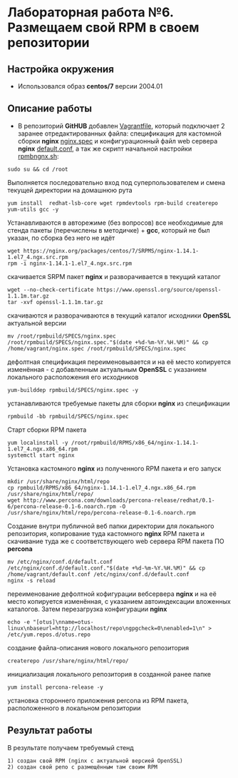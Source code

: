 # Лабораторная работа №6.  Размещаем свой RPM в своем репозитории
 
## Настройка окружения

* Использовался образ **centos/7** версии 2004.01

## Описание работы

* В репозиторий **GitHUB** добавлен [Vagrantfile](https://github.com/OlegLitvintsev/OTUS_Labs/blob/master/Lab_6/Vagrantfile),  который подключает 2 заранее отредактированных файла: спецификация для кастомной сборки **nginx** [nginx.spec](https://github.com/OlegLitvintsev/OTUS_Labs/blob/master/Lab_6/nginx.spec)
и конфигурационный файл web сервера  **nginx** [default.conf](https://github.com/OlegLitvintsev/OTUS_Labs/blob/master/Lab_6/default.conf),  а так же скрипт начальной настройки [rpmbngnx.sh](https://github.com/OlegLitvintsev/OTUS_Labs/blob/master/Lab_6/rpmbngnx.sh):

```
sudo su && cd /root
```
Выполняется последовательно вход под суперпользователем и смена текущей директории на домашнюю рута
```
yum install  redhat-lsb-core wget rpmdevtools rpm-build createrepo yum-utils gcc -y
```
Устанавливаются в авторежиме (без вопросов) все необходимые для стенда пакеты (перечислены в методичке) + **gcc**, который не был указан, по сборка без него не идёт
```
wget https://nginx.org/packages/centos/7/SRPMS/nginx-1.14.1-1.el7_4.ngx.src.rpm
rpm -i nginx-1.14.1-1.el7_4.ngx.src.rpm
```
скачивается SRPM пакет **nginx** и разворачивается в текущий каталог 
```
wget --no-check-certificate https://www.openssl.org/source/openssl-1.1.1m.tar.gz
tar -xvf openssl-1.1.1m.tar.gz
```
скачиваются и разворачиваются в текущий каталог исходники  **OpenSSL** актуальной версии

```
mv /root/rpmbuild/SPECS/nginx.spec /root/rpmbuild/SPECS/nginx.spec."$(date +%d-%m-%Y.%H.%M)" && cp /home/vagrant/nginx.spec /root/rpmbuild/SPECS/nginx.spec
```
дефолтная спецификация переименовывается и на её место копируется изменённая - с добавленным актуальным **OpenSSL**  с указанием локального расположения его исходников 
```
yum-builddep rpmbuild/SPECS/nginx.spec -y
```
устанавливаются требуемые пакеты для сборки **nginx** из спецификации

```
rpmbuild -bb rpmbuild/SPECS/nginx.spec
```
Старт сборки RPM пакета

```
yum localinstall -y /root/rpmbuild/RPMS/x86_64/nginx-1.14.1-1.el7_4.ngx.x86_64.rpm
systemctl start nginx
```
Установка   кастомного **nginx** из полученного  RPM пакета и его запуск

```
mkdir /usr/share/nginx/html/repo
cp rpmbuild/RPMS/x86_64/nginx-1.14.1-1.el7_4.ngx.x86_64.rpm /usr/share/nginx/html/repo/
wget http://www.percona.com/downloads/percona-release/redhat/0.1-6/percona-release-0.1-6.noarch.rpm -O /usr/share/nginx/html/repo/percona-release-0.1-6.noarch.rpm
```
Создание внутри публичной веб папки директории для локального репозитория, копирование туда кастомного  **nginx** RPM пакета и скачивание туда же с  соответствующего web сервера RPM пакета ПО **percona**
```
mv /etc/nginx/conf.d/default.conf /etc/nginx/conf.d/default.conf."$(date +%d-%m-%Y.%H.%M)" && cp /home/vagrant/default.conf /etc/nginx/conf.d/default.conf
nginx -s reload
```
переименование дефолтной кофигурации вебсервера **nginx** и  на её место копируется изменённая, с указанием автоиндексации вложенных каталогов. Затем перезагрузка конфигурации **nginx**

```
echo -e "[otus]\nname=otus-linux\nbaseurl=http://localhost/repo\ngpgcheck=0\nenabled=1\n" >  /etc/yum.repos.d/otus.repo
```
создание файла-описания нового локального репозитория
```
createrepo /usr/share/nginx/html/repo/
```
инициализация локального репозитория в созданной ранее папке
```
yum install percona-release -y
```
установка стороннего приложения percona из RPM пакета, расположенного в локальном репозитории

## Результат работы 
  В результате получаем требуемый стенд 
```
1) создан свой RPM (nginx с актуальной версией OpenSSL)
2) создан свой репо с размещённым там своим RPM
```

